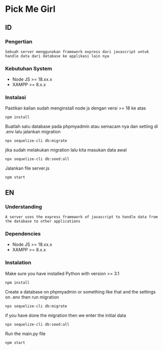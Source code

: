 # Pick Me Girl

## ID

### Pengertian

    Sebuah server menggunakan framework express dari javascript untuk handle data dari database ke applikasi lain nya

### Kebutuhan System

- Node JS >= 18.xx.x
- XAMPP >= 8.x.x

### Instalasi

Pastikan kalian sudah menginstall node js dengan versi >= 18 ke atas

    npm install

Buatlah satu database pada phpmyadmin atau semacam nya dan setting di .env lalu jalankan migration

    npx sequelize-cli db:migrate

jika sudah melakukan migration lalu kita masukan data awal

    npx sequelize-cli db:seed:all

Jalankan file server.js

    npm start

## EN

### Understanding

    A server uses the express framework of javascript to handle data from the database to other applications

### Dependencies

- Node JS >= 18.xx.x
- XAMPP >= 8.x.x

### Instalation

Make sure you have installed Python with version >= 3.1

    npm install

Create a database on phpmyadmin or something like that and the settings on .env then run migration

    npx sequelize-cli db:migrate

if you have done the migration then we enter the initial data

    npx sequelize-cli db:seed:all

Run the main.py file

    npm start
